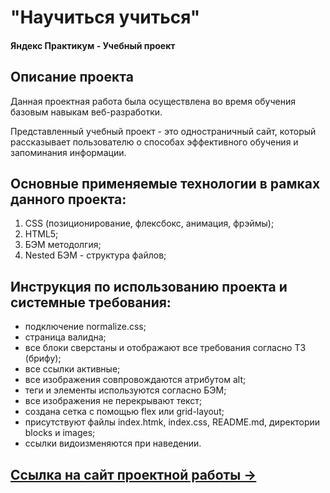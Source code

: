 # "Научиться учиться"
#### Яндекс Практикум - Учебный проект

## Описание проекта
Данная проектная работа была осуществлена во время обучения базовым навыкам веб-разработки.

Представленный учебный проект - это одностраничный сайт, который рассказывает пользователю о способах эффективного обучения и запоминания информации.

## Основные применяемые технологии в рамках данного проекта:
  1. CSS (позиционирование, флексбокс, анимация, фрэймы);
  2. HTML5;
  3. БЭМ методолгия;
  4. Nested БЭМ - структура файлов;

## Инструкция по использованию проекта и системные требования:
- подключение normalize.css;
- страница валидна;
- все блоки сверстаны и отображают все требования согласно ТЗ (брифу);
- все ссылки активные;
- все изображения совпровождаются атрибутом alt;
- теги и элементы используются согласно БЭМ;
- все изображения не перекрывают текст;
- создана сетка с помощью flex или grid-layout;
- присутствуют файлы index.htmk, index.css, README.md, директории blocks и images;
- ссылки видоизменяются при наведении.

## [Ссылка на сайт проектной работы &rarr;](https://olpom.github.io/how-to-learn/)
